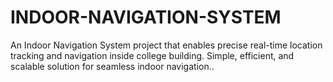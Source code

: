 # INDOOR-NAVIGATION-SYSTEM
An Indoor Navigation System project that enables precise real-time location tracking and navigation inside college building. Simple, efficient, and scalable solution for seamless indoor navigation..

